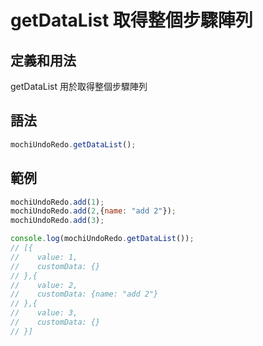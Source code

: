 # getDataList 取得整個步驟陣列

## 定義和用法

getDataList 用於取得整個步驟陣列

## 語法

```javascript
mochiUndoRedo.getDataList();
```

## 範例

```javascript
mochiUndoRedo.add(1);
mochiUndoRedo.add(2,{name: "add 2"});
mochiUndoRedo.add(3);

console.log(mochiUndoRedo.getDataList());
// [{
//    value: 1,
//    customData: {}
// },{
//    value: 2,
//    customData: {name: "add 2"}
// },{
//    value: 3,
//    customData: {}
// }]
```
